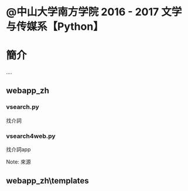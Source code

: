 # @中山大学南方学院 2016 - 2017 文学与传媒系【Python】

# 簡介 
....
## webapp_zh

### vsearch.py

找介詞

### vsearch4web.py

找介詞app

Note: 來源

## webapp_zh\templates


